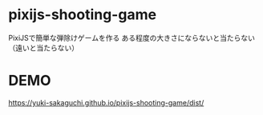 # pixijs-shooting-game
PixiJSで簡単な弾除けゲームを作る
ある程度の大きさにならないと当たらない（遠いと当たらない）

# DEMO
https://yuki-sakaguchi.github.io/pixijs-shooting-game/dist/

